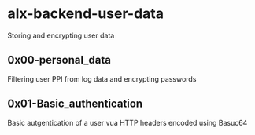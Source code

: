 # alx-backend-user-data
Storing and encrypting user data

## 0x00-personal_data
Filtering user PPI from log data and encrypting passwords

## 0x01-Basic_authentication
Basic autgentication of a user vua HTTP headers encoded using Basuc64